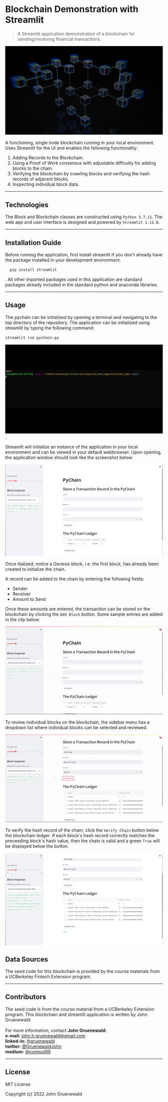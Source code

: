 # Blockchain Demonstration with Streamlit
> A Streamlit application demonstration of a blockchain for sending/receiving financial transactions.

![blockchain](images/cover_image.jpg)

A functioning, single node blockchain running in your local environment.  Uses Streamlit for the UI and enables the following functionality:

1) Adding Records to the Blockchain.
2) Using a Proof of Work consensus with adjustable difficulty for adding blocks to the chain.
3) Verifying the blockchain by crawling blocks and verifying the hash records of adjacent blocks.
4) Inspecting individual block data.

---
## Technologies

The Block and Blockchain classes are constructed using ```Python 3.7.11```.  The web app and user interface is designed and powered by ```Streamlit 1.11.0```.

---

## Installation Guide

Before running the application, first install streamlit if you don't already have the package installed in your development environment.

```python
  pip install streamlit
```
.  All other imported packages used in this application are standard packages already included in the standard python and anaconda libraries.

---

## Usage

The pychain can be initialized by opening a terminal and navigating to the top directory of the repository.  The application can be initialized using streamlit by typing the following command:
```python
streamlit run pychain.py
```
![Initializing Streamlit](images/Initialization%20from%20Terminal.gif)
.

Streamlit will initialize an instance of the application in your local environment and can be viewed in your default webbrowser.  Upon opening, the application window should look like the screenshot below:

![Blockchain App - Top Screen](images/startup_screenshot.png)

Once itialized, notice a Genesis block, i.e. the first block, has already been created to initialize the chain.

A record can be added to the chain by entering the following fields:

* Sender
* Receiver
* Amount to Send

Once these amounts are entered, the transaction can be stored on the blockchain by clicking the ```Add Block``` button.  Some sample entries are added in the clip below:

![Adding blocks to the blockchain](images/adding%20blocks%20to%20chain%20-%20demo.gif)

To review individual blocks on the blockchain, the sidebar menu has a dropdown list where individual blocks can be selected and reviewed.  

![Reviewing Individual Blocks and Verifying the Blockchain](images/validating%20blocks%20to%20chain%20-%20demo.gif)

To verify the hash record of the chain, click the ```Verify Chain``` button below the blockchain ledger.  If each block's hash record correctly matches the preceeding block's hash value, then the chain is valid and a green ```True``` will be displayed below the button.

![Verifying the BlockChain](images/PyChain%20Validation.png)


## Data Sources

The seed code for this blockchain is provided by the course materials from a UCBerkeley Fintech Extension program.  

---

## Contributors

The seed code is from the course material from a UCBerkeley Extension program.  This blockchain and streamlit application is written by John Gruenewald.<br><br>
For more information, contact **John Gruenewald**:<br>
**e-mail:** [john.h.gruenewald@gmail.com](mailto:john.h.gruenewald@gmail.com)<br> **linked-in:**  [jhgruenewald](https://www.linkedin.com/in/jhgruenewald/)<br>**twitter:**  [@GruenewaldJohn](https://twitter.com/GruenewaldJohn)<br>**medium:**  [@comput99](https://medium.com/@comput99)

---

## License

MIT License

Copyright (c) 2022 John Gruenewald
